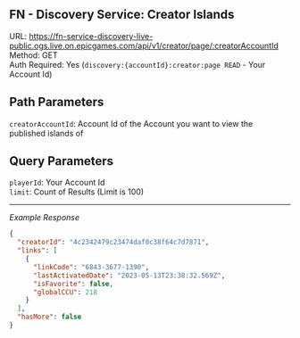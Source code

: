 ## FN - Discovery Service: Creator Islands

URL: https://fn-service-discovery-live-public.ogs.live.on.epicgames.com/api/v1/creator/page/:creatorAccountId \
Method: GET \
Auth Required: Yes (`discovery:{accountId}:creator:page READ` - Your Account Id)

## Path Parameters

`creatorAccountId`: Account Id of the Account you want to view the published islands of

## Query Parameters

`playerId`: Your Account Id <br/>
`limit`: Count of Results (Limit is 100)

---

_Example Response_

```json
{
  "creatorId": "4c2342479c23474daf0c38f64c7d7871",
  "links": [
    {
      "linkCode": "6843-3677-1390",
      "lastActivatedDate": "2023-05-13T23:38:32.569Z",
      "isFavorite": false,
      "globalCCU": 218
    }
  ],
  "hasMore": false
}
```
